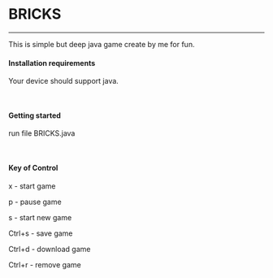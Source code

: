 <h1>BRICKS</h1>
<hr>
<p>This is simple but deep java game create by me for fun.</p>
<h4>Installation requirements</h4>
  <p>Your device should support java.</p>
<br>
<h4>Getting started</h4>
  <p>run file BRICKS.java</p>
<br>
<h4>Key of Control</h4>
<p>x - start game</p>
<p>p - pause game</p>
<p>s - start new game</p>
<p>Ctrl+s - save game</p>
<p>Ctrl+d - download game</p>
<p>Ctrl+r - remove game</p>
<br>
